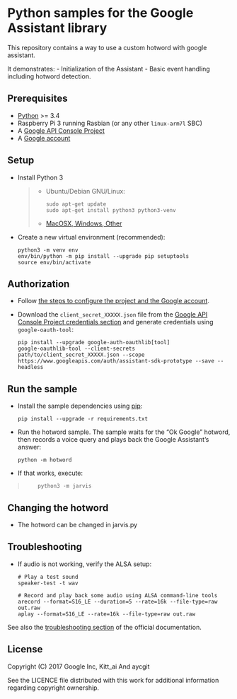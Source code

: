 Python samples for the Google Assistant library
===============================================

This repository contains a way to use a custom hotword with google assistant.

It demonstrates: - Initialization of the Assistant - Basic event handling including hotword detection.

Prerequisites
-------------

-   [Python] &gt;= 3.4
-   Raspberry Pi 3 running Rasbian (or any other `linux-arm7l` SBC)
-   A [Google API Console Project]
-   A [Google account]

Setup
-----

-   Install Python 3

    > -   Ubuntu/Debian GNU/Linux:
    >
    >         sudo apt-get update
    >         sudo apt-get install python3 python3-venv
    >
    > -   [MacOSX, Windows, Other]

-   Create a new virtual environment (recommended):

        python3 -m venv env
        env/bin/python -m pip install --upgrade pip setuptools
        source env/bin/activate

Authorization
-------------

-   Follow [the steps to configure the project and the Google account].
-   Download the `client_secret_XXXXX.json` file from the [Google API Console Project credentials section] and generate credentials using `google-oauth-tool`:

        pip install --upgrade google-auth-oauthlib[tool]
        google-oauthlib-tool --client-secrets path/to/client_secret_XXXXX.json --scope https://www.googleapis.com/auth/assistant-sdk-prototype --save --headless

Run the sample
--------------

-   Install the sample dependencies using [pip]:

        pip install --upgrade -r requirements.txt

-   Run the hotword sample. The sample waits for the “Ok Google” hotword, then records a voice query and plays back the Google Assistant’s answer:

        python -m hotword

-   If that works, execute:

>         python3 -m jarvis




Changing the hotword
--------------------

-   The hotword can be changed in jarvis.py

Troubleshooting
---------------

-   If audio is not working, verify the ALSA setup:

        # Play a test sound
        speaker-test -t wav

        # Record and play back some audio using ALSA command-line tools
        arecord --format=S16_LE --duration=5 --rate=16k --file-type=raw out.raw
        aplay --format=S16_LE --rate=16k --file-type=raw out.raw

See also the [troubleshooting section] of the official documentation.

License
-------

Copyright (C) 2017 Google Inc, Kitt\_ai And aycgit

See the LICENCE file distributed with this work for additional information regarding copyright ownership.

  [package]: https://github.com/googlesamples/assistant-sdk-python/tree/master/google-assistant-library
  [Python]: https://www.python.org/
  [Google API Console Project]: https://console.developers.google.com
  [Google account]: https://myaccount.google.com/
  [MacOSX, Windows, Other]: https://www.python.org/downloads/
  [the steps to configure the project and the Google account]: https://developers.google.com/assistant/sdk/prototype/getting-started-other-platforms/config-dev-project-and-account
  [Google API Console Project credentials section]: https://console.developers.google.com/apis/credentials
  [pip]: https://pip.pypa.io/
  [troubleshooting section]: https://developers.google.com/assistant/sdk/prototype/getting-started-pi-python/troubleshooting
